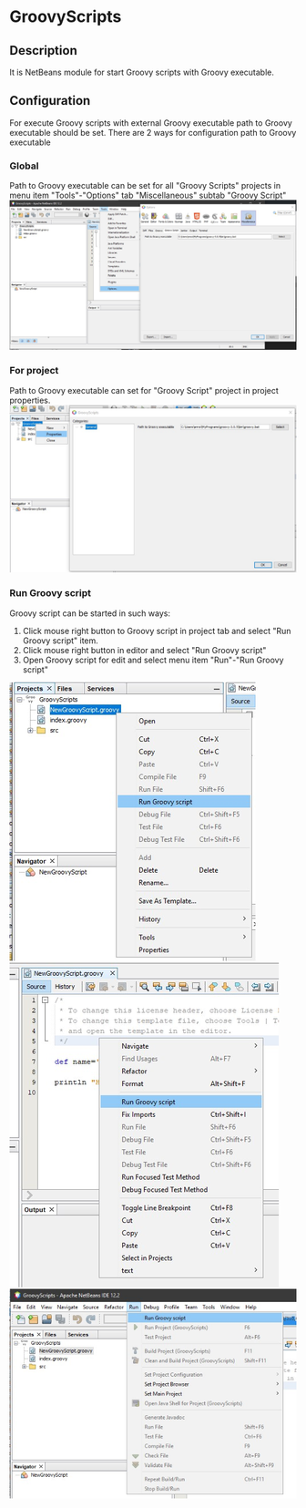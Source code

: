 # GroovyScripts
## Description
It is NetBeans module for start Groovy scripts with Groovy executable.
## Configuration
For execute Groovy scripts with external Groovy executable path to Groovy executable should be set. 
There are 2 ways for configuration path to Groovy executable
### Global
Path to Groovy executable can be set for all "Groovy Scripts" projects in menu item "Tools"-"Options" tab "Miscellaneous" subtab "Groovy Script"
![Global](docs/images/Tools-Options.jpg)
### For project
Path to Groovy executable can set for "Groovy Script" project in project properties. 
![By project](docs/images/Project-Properties.jpg)
### Run Groovy script
Groovy script can be started in such ways:
1. Click mouse right button to Groovy script in project tab and select "Run Groovy script" item.
2. Click mouse right button in editor and select "Run Groovy script"
3. Open Groovy script for edit and select menu item "Run"-"Run Groovy script"

![From project](docs/images/From-Project-tab.jpg)
![From editor](docs/images/From-Editor.jpg)
![From menu item](docs/images/From-menu-item.jpg)
